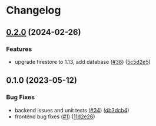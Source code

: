 # Changelog

## [0.2.0](https://github.com/GoogleCloudPlatform/app-large-data-sharing-golang/compare/v0.1.0...v0.2.0) (2024-02-26)


### Features

* upgrade firestore to 1.13, add database ([#38](https://github.com/GoogleCloudPlatform/app-large-data-sharing-golang/issues/38)) ([5c5d2e5](https://github.com/GoogleCloudPlatform/app-large-data-sharing-golang/commit/5c5d2e502a0abf6e4fda6d90445610de89aec591))

## 0.1.0 (2023-05-12)


### Bug Fixes

* backend issues and unit tests ([#34](https://github.com/GoogleCloudPlatform/app-large-data-sharing-golang/issues/34)) ([db3dcb4](https://github.com/GoogleCloudPlatform/app-large-data-sharing-golang/commit/db3dcb4c210c5752de18c2afb11d371dcddbcf55))
* frontend bug fixes ([#1](https://github.com/GoogleCloudPlatform/app-large-data-sharing-golang/issues/1)) ([11d2e26](https://github.com/GoogleCloudPlatform/app-large-data-sharing-golang/commit/11d2e26e2fb581e901d92ed47c752cf6959efdc1))
